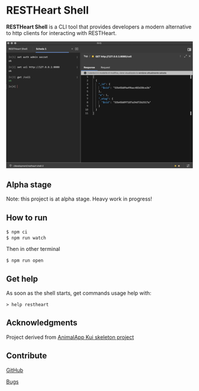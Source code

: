 # RESTHeart Shell

**RESTHeart Shell** is a CLI tool that provides developers a modern alternative to http clients for interacting with RESTHeart.

![RESTHeart Shell Image](./plugins/plugin-client-default/images/rhsImage.png)

## Alpha stage

Note: this project is at alpha stage. Heavy work in progress!

## How to run

```
$ npm ci
$ npm run watch
```

Then in other terminal

```
$ npm run open
```

## Get help

As soon as the shell starts, get commands usage help with:

```
> help restheart
```

## Acknowledgments

Project derived from [AnimalApp Kui skeleton project](https://github.com/IBM/kui/tree/master/docs/example/AnimalApp)

## Contribute

[GitHub](https://github.com/softinstigate/restheart-shell "RESTHeart Shell's GitHub page")

[Bugs](https://github.com/softinstigate/restheart-shell/issues/new "RESTHeart Shell's bug reporting page")
